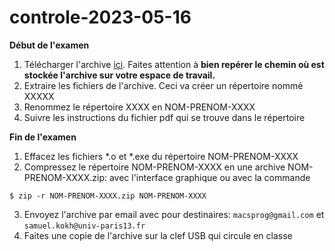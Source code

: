 # controle-2023-05-16

**Début de l'examen**

1. Télécharger l'archive [ici](https://duckduckgo.com). Faites attention à **bien repérer le chemin où est stockée l'archive sur votre espace de travail.**
2. Extraire les fichiers de l'archive. Ceci va créer un répertoire nommé XXXXX
3. Renommez le répertoire XXXX en NOM-PRENOM-XXXX
4. Suivre les instructions du fichier pdf qui se trouve dans le répertoire

**Fin de l'examen**

1. Effacez les fichiers *.o et *.exe du répertoire NOM-PRENOM-XXXX
2. Compressez le répertoire NOM-PRENOM-XXXX en une archive NOM-PRENOM-XXXX.zip: avec l'interface graphique ou avec la commande
```
$ zip -r NOM-PRENOM-XXXX.zip NOM-PRENOM-XXXX
```
3. Envoyez l'archive par email avec pour destinaires: `macsprog@gmail.com` et `samuel.kokh@univ-paris13.fr`
4. Faites une copie de l'archive sur la clef USB qui circule en classe
